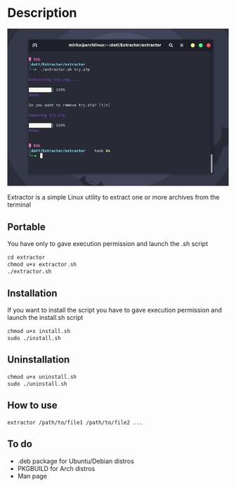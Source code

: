# Description

![Extractor](https://github.com/Mirko-r/extractor/blob/main/Extractor1.0.png)

Extractor is a simple Linux utility to extract one or more archives from the terminal

## Portable

You have only to gave execution permission and launch the .sh script

```
cd extractor
chmod u+x extractor.sh
./extractor.sh
```

## Installation

If you want to install the script you have to gave execution permission and launch the install.sh script

```
chmod u+x install.sh
sudo ./install.sh
```

## Uninstallation

```
chmod u+x uninstall.sh
sudo ./uninstall.sh
```

## How to use

```
extractor /path/to/file1 /path/to/file2 ...
```

## To do

<ul>
<li> .deb package for Ubuntu/Debian distros
<li> PKGBUILD for Arch distros
<li> Man page
</ul>
